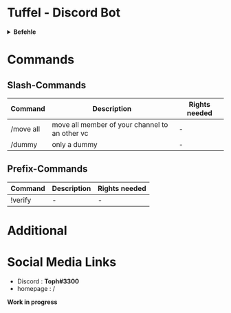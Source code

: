 # Tuffel - Discord Bot

<details>
<summary>
  <b>Befehle</b>
</summary>
- Point 1
</details>

# Commands

## Slash-Commands
| Command | Description | Rights needed |
|------|--------------------------|--------|
| /move all | move all member of your channel to an other vc | - |
| /dummy | only a dummy| - |

## Prefix-Commands
| Command | Description | Rights needed |
|------|--------------------------|--------|
|!verify | - | - |


# Additional

# Social Media Links
- Discord : **Toph#3300**
- homepage : /

**Work in progress**
